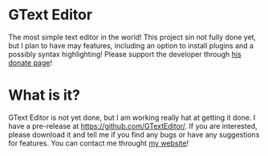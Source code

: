 # GText Editor
The most simple text editor in the world! This project sin not fully done yet, but I plan to have may features, including an option to install plugins and a possibly syntax highlighting! Please support the developer through [his donate page](https://ramirorocha.com/donate)!
# What is it?
GText Editor is not yet done, but I am working really hat at getting it done. I have a pre-release at https://github.com/GTextEditor/. If you are interested, please download it and tell me if you find any bugs or have any suggestions for features. You can contact me throught [my website](https://ramirorocha.com)!
